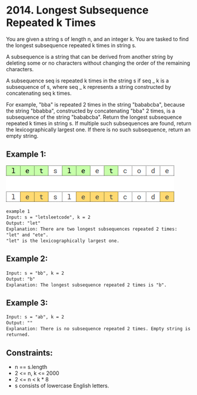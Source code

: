 # 2014. Longest Subsequence Repeated k Times

You are given a string s of length n, and an integer k. You are tasked to find the longest subsequence repeated k times in string s.

A subsequence is a string that can be derived from another string by deleting some or no characters without changing the order of the remaining characters.

A subsequence seq is repeated k times in the string s if seq _ k is a subsequence of s, where seq _ k represents a string constructed by concatenating seq k times.

For example, "bba" is repeated 2 times in the string "bababcba", because the string "bbabba", constructed by concatenating "bba" 2 times, is a subsequence of the string "bababcba".
Return the longest subsequence repeated k times in string s. If multiple such subsequences are found, return the lexicographically largest one. If there is no such subsequence, return an empty string.

## Example 1:

![Example 1](./images/ex1.png)

```
example 1
Input: s = "letsleetcode", k = 2
Output: "let"
Explanation: There are two longest subsequences repeated 2 times: "let" and "ete".
"let" is the lexicographically largest one.
```

## Example 2:

```
Input: s = "bb", k = 2
Output: "b"
Explanation: The longest subsequence repeated 2 times is "b".
```

## Example 3:

```
Input: s = "ab", k = 2
Output: ""
Explanation: There is no subsequence repeated 2 times. Empty string is returned.
```

## Constraints:

- n == s.length
- 2 <= n, k <= 2000
- 2 <= n < k \* 8
- s consists of lowercase English letters.
